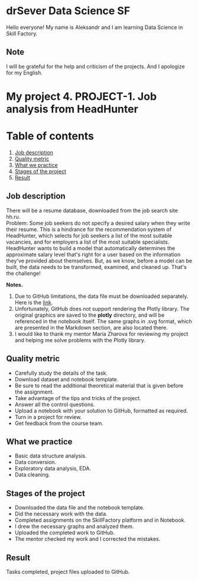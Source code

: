 # drSever Data Science SF
Hello everyone! My name is Aleksandr and I am learning Data Science in Skill Factory.
## Note
I will be grateful for the help and criticism of the projects. And I apologize for my English.

# My project 4. PROJECT-1. Job analysis from HeadHunter
# Table of contents
1. [Job description](https://github.com/drSever/drSever_data_science/tree/main/Learning_projects/project_2#Job-description)
2. [Quality metric](https://github.com/drSever/drSever_data_science/tree/main/Learning_projects/project_2#Quality-metric)
3. [What we practice](https://github.com/drSever/drSever_data_science/tree/main/Learning_projects/project_2#What-we-practice)
4. [Stages of the project](https://github.com/drSever/drSever_data_science/tree/main/Learning_projects/project_2#Stages-of-the-project)
5. [Result](https://github.com/drSever/drSever_data_science/tree/main/Learning_projects/project_2#Result)

## Job description

There will be a resume database, downloaded from the job search site hh.ru.  
Problem: Some job seekers do not specify a desired salary when they write their resume. This is a hindrance for the recommendation system of HeadHunter, which selects for job seekers a list of the most suitable vacancies, and for employers a list of the most suitable specialists.  
HeadHunter wants to build a model that automatically determines the approximate salary level that's right for a user based on the information they've provided about themselves. But, as we know, before a model can be built, the data needs to be transformed, examined, and cleaned up. That's the challenge!  

**Notes.**   
1. Due to GitHub limitations, the data file must be downloaded separately. Here is the [link](https://drive.google.com/file/d/1Kb78mAWYKcYlellTGhIjPI-bCcKbGuTn/view?usp=sharing).
2. Unfortunately, GitHub does not support rendering the Plotly library. The original graphics are saved to the **plotly** directory, and will be referenced in the notebook itself. The same graphs in .svg format, which are presented in the Markdown section, are also located there.
3. I would like to thank my mentor Maria Zharova for reviewing my project and helping me solve problems with the Plotly library.

## Quality metric

- Carefully study the details of the task.
- Download dataset and notebook template.
- Be sure to read the additional theoretical material that is given before the assignment.
- Take advantage of the tips and tricks of the project.
- Answer all the control questions.
- Upload a notebook with your solution to GitHub, formatted as required.
- Turn in a project for review.
- Get feedback from the course team.

## What we practice

- Basic data structure analysis.
- Data conversion.
- Exploratory data analysis, EDA.
- Data cleaning.

## Stages of the project

- Downloaded the data file and the notebook template.
- Did the necessary work with the data.
- Completed assignments on the SkillFactory platform and in Notebook.
- I drew the necessary graphs and analyzed them.
- Uploaded the completed work to GitHub.
- The mentor checked my work and I corrected the mistakes.

## Result

Tasks completed, project files uploaded to GitHub.  


